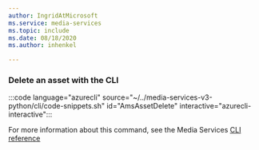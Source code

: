 ```yaml
---
author: IngridAtMicrosoft
ms.service: media-services 
ms.topic: include
ms.date: 08/18/2020
ms.author: inhenkel

---
```


<!--Delete a media services asset CLI-->

### Delete an asset with the CLI

:::code language="azurecli" source="~/../media-services-v3-python/cli/code-snippets.sh" id="AmsAssetDelete" interactive="azurecli-interactive":::

For more information about this command, see the Media Services [CLI reference](/cli/azure/ams/asset?view=azure-cli-latest#az-ams-asset-delete)

